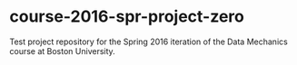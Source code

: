 # course-2016-spr-project-zero
Test project repository for the Spring 2016 iteration of the Data Mechanics course at Boston University.

